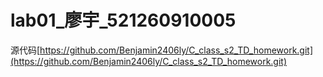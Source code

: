# lab01_廖宇_521260910005  

源代码[https://github.com/Benjamin2406ly/C_class_s2_TD_homework.git](https://github.com/Benjamin2406ly/C_class_s2_TD_homework.git)


